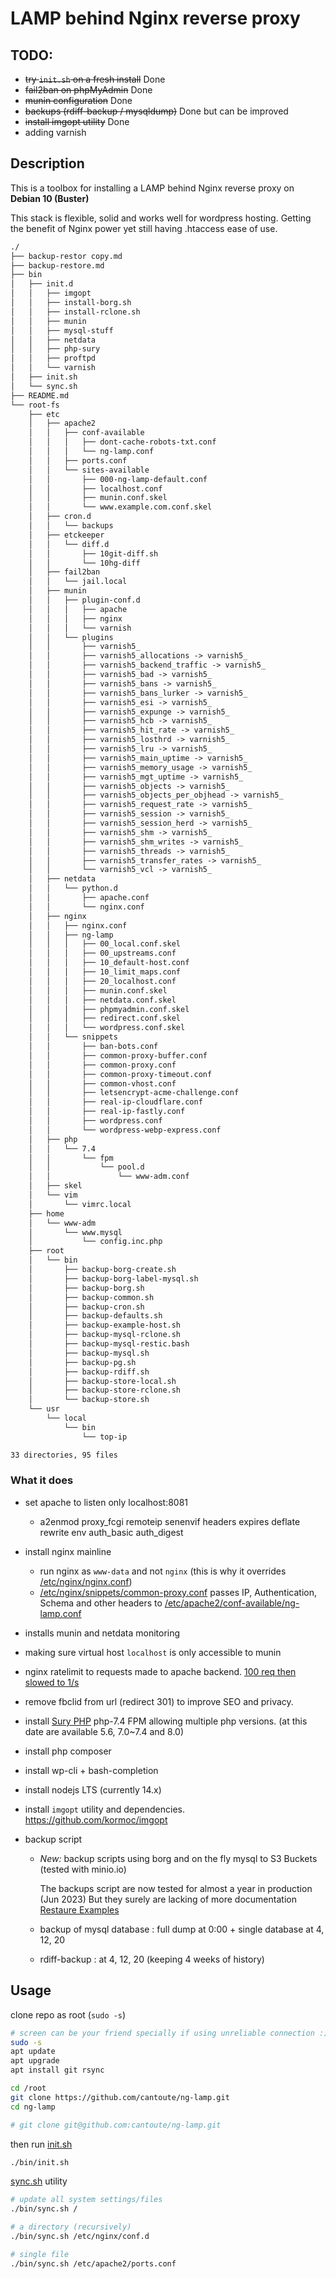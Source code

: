 # LAMP behind Nginx reverse proxy

## TODO:

- ~~try `init.sh` on a fresh install~~ Done
- ~~fail2ban on phpMyAdmin~~ Done
- ~~munin configuration~~ Done
- ~~backups (rdiff-backup / mysqldump)~~ Done but can be improved
- ~~install imgopt utility~~ Done
- adding varnish

## Description

This is a toolbox for installing a LAMP behind Nginx reverse proxy on **Debian 10 (Buster)**

This stack is flexible, solid and works well for wordpress hosting. Getting the benefit of Nginx power yet still having .htaccess ease of use.

```txt
./
├── backup-restor copy.md
├── backup-restore.md
├── bin
│   ├── init.d
│   │   ├── imgopt
│   │   ├── install-borg.sh
│   │   ├── install-rclone.sh
│   │   ├── munin
│   │   ├── mysql-stuff
│   │   ├── netdata
│   │   ├── php-sury
│   │   ├── proftpd
│   │   └── varnish
│   ├── init.sh
│   └── sync.sh
├── README.md
└── root-fs
    ├── etc
    │   ├── apache2
    │   │   ├── conf-available
    │   │   │   ├── dont-cache-robots-txt.conf
    │   │   │   └── ng-lamp.conf
    │   │   ├── ports.conf
    │   │   └── sites-available
    │   │       ├── 000-ng-lamp-default.conf
    │   │       ├── localhost.conf
    │   │       ├── munin.conf.skel
    │   │       └── www.example.com.conf.skel
    │   ├── cron.d
    │   │   └── backups
    │   ├── etckeeper
    │   │   └── diff.d
    │   │       ├── 10git-diff.sh
    │   │       └── 10hg-diff
    │   ├── fail2ban
    │   │   └── jail.local
    │   ├── munin
    │   │   ├── plugin-conf.d
    │   │   │   ├── apache
    │   │   │   ├── nginx
    │   │   │   └── varnish
    │   │   └── plugins
    │   │       ├── varnish5_
    │   │       ├── varnish5_allocations -> varnish5_
    │   │       ├── varnish5_backend_traffic -> varnish5_
    │   │       ├── varnish5_bad -> varnish5_
    │   │       ├── varnish5_bans -> varnish5_
    │   │       ├── varnish5_bans_lurker -> varnish5_
    │   │       ├── varnish5_esi -> varnish5_
    │   │       ├── varnish5_expunge -> varnish5_
    │   │       ├── varnish5_hcb -> varnish5_
    │   │       ├── varnish5_hit_rate -> varnish5_
    │   │       ├── varnish5_losthrd -> varnish5_
    │   │       ├── varnish5_lru -> varnish5_
    │   │       ├── varnish5_main_uptime -> varnish5_
    │   │       ├── varnish5_memory_usage -> varnish5_
    │   │       ├── varnish5_mgt_uptime -> varnish5_
    │   │       ├── varnish5_objects -> varnish5_
    │   │       ├── varnish5_objects_per_objhead -> varnish5_
    │   │       ├── varnish5_request_rate -> varnish5_
    │   │       ├── varnish5_session -> varnish5_
    │   │       ├── varnish5_session_herd -> varnish5_
    │   │       ├── varnish5_shm -> varnish5_
    │   │       ├── varnish5_shm_writes -> varnish5_
    │   │       ├── varnish5_threads -> varnish5_
    │   │       ├── varnish5_transfer_rates -> varnish5_
    │   │       └── varnish5_vcl -> varnish5_
    │   ├── netdata
    │   │   └── python.d
    │   │       ├── apache.conf
    │   │       └── nginx.conf
    │   ├── nginx
    │   │   ├── nginx.conf
    │   │   ├── ng-lamp
    │   │   │   ├── 00_local.conf.skel
    │   │   │   ├── 00_upstreams.conf
    │   │   │   ├── 10_default-host.conf
    │   │   │   ├── 10_limit_maps.conf
    │   │   │   ├── 20_localhost.conf
    │   │   │   ├── munin.conf.skel
    │   │   │   ├── netdata.conf.skel
    │   │   │   ├── phpmyadmin.conf.skel
    │   │   │   ├── redirect.conf.skel
    │   │   │   └── wordpress.conf.skel
    │   │   └── snippets
    │   │       ├── ban-bots.conf
    │   │       ├── common-proxy-buffer.conf
    │   │       ├── common-proxy.conf
    │   │       ├── common-proxy-timeout.conf
    │   │       ├── common-vhost.conf
    │   │       ├── letsencrypt-acme-challenge.conf
    │   │       ├── real-ip-cloudflare.conf
    │   │       ├── real-ip-fastly.conf
    │   │       ├── wordpress.conf
    │   │       └── wordpress-webp-express.conf
    │   ├── php
    │   │   └── 7.4
    │   │       └── fpm
    │   │           └── pool.d
    │   │               └── www-adm.conf
    │   ├── skel
    │   └── vim
    │       └── vimrc.local
    ├── home
    │   └── www-adm
    │       └── www.mysql
    │           └── config.inc.php
    ├── root
    │   └── bin
    │       ├── backup-borg-create.sh
    │       ├── backup-borg-label-mysql.sh
    │       ├── backup-borg.sh
    │       ├── backup-common.sh
    │       ├── backup-cron.sh
    │       ├── backup-defaults.sh
    │       ├── backup-example-host.sh
    │       ├── backup-mysql-rclone.sh
    │       ├── backup-mysql-restic.bash
    │       ├── backup-mysql.sh
    │       ├── backup-pg.sh
    │       ├── backup-rdiff.sh
    │       ├── backup-store-local.sh
    │       ├── backup-store-rclone.sh
    │       └── backup-store.sh
    └── usr
        └── local
            └── bin
                └── top-ip

33 directories, 95 files
```

### What it does

- set apache to listen only localhost:8081
  - a2enmod proxy_fcgi remoteip senenvif headers expires deflate rewrite env auth_basic auth_digest
- install nginx mainline
  - run nginx as `www-data` and not `nginx` (this is why it overrides [/etc/nginx/nginx.conf](./root-fs/etc/nginx/nginx.conf))
  - [/etc/nginx/snippets/common-proxy.conf](./root-fs/etc/nginx/snippets/common-proxy.conf) passes IP, Authentication, Schema and other headers to [/etc/apache2/conf-available/ng-lamp.conf](./root-fs/etc/apache2/conf-available/ng-lamp.conf)
- installs munin and netdata monitoring
- making sure virtual host `localhost` is only accessible to munin
- nginx ratelimit to requests made to apache backend. [100 req then slowed to 1/s](./root-fs/etc/nginx/conf.d/wordpress.conf.skel#L61)
- remove fbclid from url (redirect 301) to improve SEO and privacy.
- install [Sury PHP](https://deb.sury.org/) php-7.4 FPM allowing multiple php versions. (at this date are available 5.6, 7.0~7.4 and 8.0)
- install php composer
- install wp-cli + bash-completion
- install nodejs LTS (currently 14.x)
- install `imgopt` utility and dependencies. https://github.com/kormoc/imgopt
- backup script

  - _New:_ backup scripts using borg and on the fly mysql to S3 Buckets (tested with minio.io)

    The backups script are now tested for almost a year in production (Jun 2023)
    But they surely are lacking of more documentation [Restaure Examples](./backup-restore.md)

  - backup of mysql database : full dump at 0:00 + single database at 4, 12, 20
  - rdiff-backup : at 4, 12, 20 (keeping 4 weeks of history)

## Usage

clone repo as root (`sudo -s`)

```bash
# screen can be your friend specially if using unreliable connection :)
sudo -s
apt update
apt upgrade
apt install git rsync

cd /root
git clone https://github.com/cantoute/ng-lamp.git
cd ng-lamp

# git clone git@github.com:cantoute/ng-lamp.git
```

then run [init.sh](./bin/init.sh)

```bash
./bin/init.sh
```

[sync.sh](./bin/sync.sh) utility

```bash
# update all system settings/files
./bin/sync.sh /

# a directory (recursively)
./bin/sync.sh /etc/nginx/conf.d

# single file
./bin/sync.sh /etc/apache2/ports.conf
```
